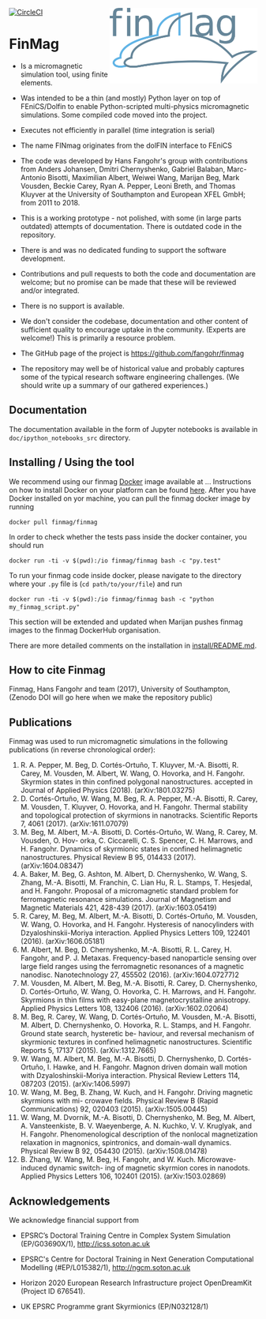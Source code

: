 [![CircleCI](https://circleci.com/gh/fangohr/finmag.svg?style=svg&circle-token=6e89ca6e2d8bb3dadd4ac9ec84bec71d91336f9c)](https://circleci.com/gh/fangohr/finmag)
<img src="dev/logos/finmag_logo.png" width="300" align="right">

FinMag
======

- Is a micromagnetic simulation tool, using finite elements.

- Was intended to be a thin (and mostly) Python layer on top of
  FEniCS/Dolfin to enable Python-scripted multi-physics micromagnetic
  simulations. Some compiled code moved into the project. 

- Executes not efficiently in parallel (time integration is serial)

- The name FINmag originates from the dolFIN interface to FEniCS

- The code was developed by Hans Fangohr's group with contributions from
  Anders Johansen, Dmitri Chernyshenko, Gabriel Balaban, Marc-Antonio
  Bisotti, Maximilian Albert, Weiwei Wang, Marijan Beg, Mark Vousden,
  Beckie Carey, Ryan A. Pepper, Leoni Breth, and Thomas Kluyver at the
  University of Southampton and European XFEL GmbH; from 2011 to 2018.

- This is a working prototype - not polished, with some (in large
  parts outdated) attempts of documentation. There is outdated code in
  the repository.

- There is and was no dedicated funding to support the software
  development.

- Contributions and pull requests to both the code and documentation
  are welcome; but no promise can be made that these will be reviewed
  and/or integrated.

- There is no support is available.

- We don't consider the codebase, documentation and other content of
  sufficient quality to encourage uptake in the community. (Experts
  are welcome!) This is primarily a resource problem.

- The GitHub page of the project is https://github.com/fangohr/finmag

- The repository may well be of historical value and probably captures
  some of the typical research software engineering challenges. (We
  should write up a summary of our gathered experiences.)
  

Documentation
-------------

The documentation available in the form of Jupyter notebooks is
available in `doc/ipython_notebooks_src` directory.


Installing / Using the tool
---------------------------

We recommend using our finmag [Docker](https://www.docker.com) image
available at ... Instructions on how to install Docker on your
platform can be found [here](https://docs.docker.com/install/). After
you have Docker installed on yor machine, you can pull the finmag
docker image by running
```
docker pull finmag/finmag
```
In order to check whether the tests pass inside the docker container, you should run
```
docker run -ti -v $(pwd):/io finmag/finmag bash -c "py.test"
```
To run your finmag code inside docker, please navigate to the directory where your `.py` file is (`cd path/to/your/file`) and run
```
docker run -ti -v $(pwd):/io finmag/finmag bash -c "python my_finmag_script.py"
```

This section will be extended and updated when Marijan pushes finmag images to the finmag DockerHub organisation.

There are more detailed comments on the installation in [install/README.md](install/README.md).


How to cite Finmag
------------------
Finmag, Hans Fangohr and team (2017), University of Southampton, 
(Zenodo DOI will go here when we make the repository public)

Publications
------------
Finmag was used to run micromagnetic simulations in the following publications (in reverse chronological order):

1. R. A. Pepper, M. Beg, D. Cortés-Ortuño, T. Kluyver, M.-A. Bisotti, R. Carey, M. Vousden,
M. Albert, W. Wang, O. Hovorka, and H. Fangohr. Skyrmion states in thin confined polygonal
nanostructures. accepted in Journal of Applied Physics (2018). (arXiv:1801.03275)
2. D. Cortés-Ortuño, W. Wang, M. Beg, R. A. Pepper, M.-A. Bisotti, R. Carey, M. Vousden, T.
Kluyver, O. Hovorka, and H. Fangohr. Thermal stability and topological protection of skyrmions
in nanotracks. Scientific Reports 7, 4061 (2017). (arXiv:1611.07079)
3. M. Beg, M. Albert, M.-A. Bisotti, D. Cortés-Ortuño, W. Wang, R. Carey, M. Vousden, O. Hov-
orka, C. Ciccarelli, C. S. Spencer, C. H. Marrows, and H. Fangohr. Dynamics of skyrmionic states
in confined helimagnetic nanostructures. Physical Review B 95, 014433 (2017). (arXiv:1604.08347)
4. A. Baker, M. Beg, G. Ashton, M. Albert, D. Chernyshenko, W. Wang, S. Zhang, M.-A. Bisotti,
M. Franchin, C. Lian Hu, R. L. Stamps, T. Hesjedal, and H. Fangohr. Proposal of a micromagnetic
standard problem for ferromagnetic resonance simulations. Journal of Magnetism and Magnetic
Materials 421, 428-439 (2017). (arXiv:1603.05419)
5. R. Carey, M. Beg, M. Albert, M.-A. Bisotti, D. Cortés-Ortuño, M. Vousden, W. Wang, O.
Hovorka, and H. Fangohr. Hysteresis of nanocylinders with Dzyaloshinskii-Moriya interaction.
Applied Physics Letters 109, 122401 (2016). (arXiv:1606.05181)
6. M. Albert, M. Beg, D. Chernyshenko, M.-A. Bisotti, R. L. Carey, H. Fangohr, and P. J. Metaxas.
Frequency-based nanoparticle sensing over large field ranges using the ferromagnetic resonances of
a magnetic nanodisc. Nanotechnology 27, 455502 (2016). (arXiv:1604.07277)2
7. M. Vousden, M. Albert, M. Beg, M.-A. Bisotti, R. Carey, D. Chernyshenko, D. Cortés-Ortuño,
W. Wang, O. Hovorka, C. H. Marrows, and H. Fangohr. Skyrmions in thin films with easy-plane
magnetocrystalline anisotropy. Applied Physics Letters 108, 132406 (2016). (arXiv:1602.02064)
8. M. Beg, R. Carey, W. Wang, D. Cortés-Ortuño, M. Vousden, M.-A. Bisotti, M. Albert, D.
Chernyshenko, O. Hovorka, R. L. Stamps, and H. Fangohr. Ground state search, hysteretic be-
haviour, and reversal mechanism of skyrmionic textures in confined helimagnetic nanostructures.
Scientific Reports 5, 17137 (2015). (arXiv:1312.7665)
9. W. Wang, M. Albert, M. Beg, M.-A. Bisotti, D. Chernyshenko, D. Cortés-Ortuño, I. Hawke, and
H. Fangohr. Magnon driven domain wall motion with Dzyaloshinskii-Moriya interaction. Physical
Review Letters 114, 087203 (2015). (arXiv:1406.5997)
10. W. Wang, M. Beg, B. Zhang, W. Kuch, and H. Fangohr. Driving magnetic skyrmions with mi-
crowave fields. Physical Review B (Rapid Communications) 92, 020403 (2015). (arXiv:1505.00445)
11. W. Wang, M. Dvornik, M.-A. Bisotti, D. Chernyshenko, M. Beg, M. Albert, A. Vansteenkiste, B.
V. Waeyenberge, A. N. Kuchko, V. V. Kruglyak, and H. Fangohr. Phenomenological description
of the nonlocal magnetization relaxation in magnonics, spintronics, and domain-wall dynamics.
Physical Review B 92, 054430 (2015). (arXiv:1508.01478)
12. B. Zhang, W. Wang, M. Beg, H. Fangohr, and W. Kuch. Microwave-induced dynamic switch-
ing of magnetic skyrmion cores in nanodots. Applied Physics Letters 106, 102401 (2015).
(arXiv:1503.02869)

Acknowledgements
----------------

We acknowledge financial support from

- EPSRC’s Doctoral Training Centre in Complex System Simulation
  (EP/G03690X/1), http://icss.soton.ac.uk

- EPSRC's Centre for Doctoral Training in Next Generation
Computational Modelling (#EP/L015382/1), http://ngcm.soton.ac.uk

- Horizon 2020 European Research Infrastructure project OpenDreamKit
  (Project ID 676541).

- UK EPSRC Programme grant Skyrmionics (EP/N032128/1)

